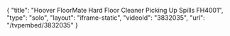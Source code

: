 {
    "title": "Hoover FloorMate Hard Floor Cleaner Picking Up Spills FH4001",
    "type": "solo",
    "layout": "iframe-static",
    "videoId": "3832035",
    "url": "\/tvpembed\/3832035"
}